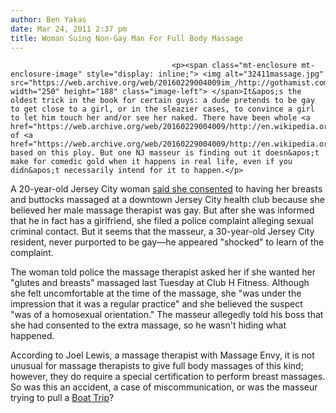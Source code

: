 ```yaml
---
author: Ben Yakas
date: Mar 24, 2011 2:37 pm
title: Woman Suing Non-Gay Man For Full Body Massage
---
```


	
										<p><span class="mt-enclosure mt-enclosure-image" style="display: inline;"> <img alt="32411massage.jpg" src="https://web.archive.org/web/20160229004009im_/http://gothamist.com/attachments/byakas/32411massage.jpg" width="250" height="188" class="image-left"> </span>It&apos;s the oldest trick in the book for certain guys: a dude pretends to be gay to get close to a girl, or in the sleazier cases, to convince a girl to let him touch her and/or see her naked. There have been whole <a href="https://web.archive.org/web/20160229004009/http://en.wikipedia.org/wiki/Three_To_Tango">genres</a> of <a href="https://web.archive.org/web/20160229004009/http://en.wikipedia.org/wiki/I_Now_Pronounce_You_Chuck_and_Larry">movies</a> based on this ploy. But one NJ masseur is finding out it doesn&apos;t make for comedic gold when it happens in real life, even if you didn&apos;t necessarily intend for it to happen.</p>

<p>A 20-year-old Jersey City woman <a href="https://web.archive.org/web/20160229004009/http://www.nj.com/news/jjournal/jerseycity/index.ssf?/base/news-11/130094793260281.xml&amp;coll=3">said she consented</a> to having her breasts and buttocks massaged at a downtown Jersey City health club because she believed her male massage therapist was gay. But after she was informed that he in fact has a girlfriend, she filed a police complaint alleging sexual criminal contact. But it seems that the masseur, a 30-year-old Jersey City resident, never purported to be gay&#x2014;he appeared &quot;shocked&quot; to learn of the complaint.</p>

<p>The woman told police the massage therapist asked her if she wanted her &quot;glutes and breasts&quot; massaged last Tuesday at Club H Fitness. Although she felt uncomfortable at the time of the massage, she &quot;was under the impression that it was a regular practice&quot; and she believed the suspect &quot;was of a homosexual orientation.&quot; The masseur allegedly told his boss that she had consented to the extra massage, so he wasn&apos;t hiding what happened. </p>

<p>According to Joel Lewis, a massage therapist with Massage Envy, it is not unusual for massage therapists to give full body massages of this kind; however, they do require a special certification to perform breast massages. So was this an accident, a case of miscommunication, or was the masseur trying to pull a <a href="https://web.archive.org/web/20160229004009/http://en.wikipedia.org/wiki/Boat_Trip">Boat Trip</a>?</p>					
										
									
				